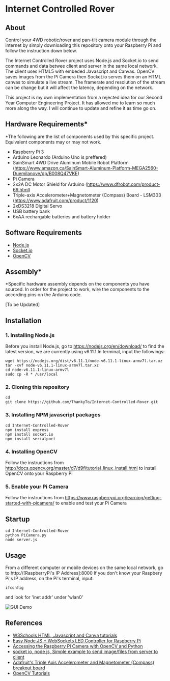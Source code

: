# Internet Controlled Rover

## About
Control your 4WD robotic/rover and pan-tilt camera module through the internet by simply downloading this repository onto your Raspberry Pi and follow the instruction down below. 

The Internet Controlled Rover project uses Node.js and Socket.io to send commands and data betwee client and server in the same local network. The client uses HTML5 with embeded Javascript and Canvas. OpenCV saves images from the Pi Camera then Socket.io serves them on an HTML canvas to simulate a live stream. The framerate and resolution of the stream can be change but it will affect the latency, depending on the network. 

This project is my own implementation from a rejected idea for our Second Year Computer Engineering Project. It has allowed me to learn so much more along the way. I will continue to update and refine it as time go on.

## Hardware Requirements*
*The following are the list of components used by this specific project. Equivalent components may or may not work. 
- Raspberry Pi 3
- Arduino Leonardo (Arduino Uno is preffered)
- SainSmart 4WD Drive Aluminum Mobile Robot Platform (https://www.amazon.ca/SainSmart-Aluminum-Platform-MEGA2560-Duemilanove/dp/B008Q47VKE)
- Pi Camera
- 2x2A DC Motor Shield for Arduino (https://www.dfrobot.com/product-69.html)
- Triple-axis Accelerometer+Magnetometer (Compass) Board - LSM303 (https://www.adafruit.com/product/1120)
- 2xDS3218 Digital Servo
- USB battery bank
- 6xAA rechargable batteries and battery holder

## Software Requirements
- [Node.js](https://nodejs.org/)
- [Socket.io](https://socket.io/)
- [OpenCV](http://opencv.org/)

## Assembly*
*Specific hardware assembly depends on the components you have sourced. In order for the project to work, wire the components to the according pins on the Arduino code.

[To be Updated]

## Installation
### 1. Installing Node.js
Before you install Node.js, go to https://nodejs.org/en/download/ to find the latest version, we are currently using v6.11.1
In terminal, input the followings:
```
wget https://nodejs.org/dist/v6.11.1/node-v6.11.1-linux-armv7l.tar.xz
tar -xvf node-v6.11.1-linux-armv7l.tar.xz
cd node-v6.11.1-linux-armv7l
sudo cp -R * /usr/local
```
### 2. Cloning this repository
```
cd
git clone https://github.com/ThankyTo/Internet-Controlled-Rover.git
```

### 3. Installing NPM javascript packages
```
cd Internet-Controlled-Rover
npm install express
npm install socket.io
npm install serialport
```
### 4. Installing OpenCV
Follow the instructions from http://docs.opencv.org/master/d7/d9f/tutorial_linux_install.html to install OpenCV onto your Raspberry Pi

### 5. Enable your Pi Camera
Follow the instructions from https://www.raspberrypi.org/learning/getting-started-with-picamera/ to enable and test your Pi Camera

## Startup 
```
cd Internet-Controlled-Rover
python PiCamera.py
node server.js
```

## Usage 
From a different computer or mobile devices on the same local network, go to http://[RaspberryPi's IP Address]:8000 
If you don't know your Raspbery Pi's IP address, on the Pi's terminal, input:
```
ifconfig
```
and look for 'inet addr' under 'wlan0'

![GUI Demo](https://raw.githubusercontent.com/ThankyTo/Internet-Controlled-Rover/master/GUI.png)

## References
- [W3Schools HTML, Javascript and Canva tutorials](https://www.w3schools.com/)
- [Easy Node.JS + WebSockets LED Controller for Raspberry Pi](http://www.instructables.com/id/Easy-NodeJS-WebSockets-LED-Controller-for-Raspberr/)
- [Accessing the Raspberry Pi Camera with OpenCV and Python](http://www.pyimagesearch.com/2015/03/30/accessing-the-raspberry-pi-camera-with-opencv-and-python/)
- [socket io, node js, Simple example to send image/files from server to client](https://stackoverflow.com/questions/26331787/socket-io-node-js-simple-example-to-send-image-files-from-server-to-client)
- [Adafruit's Triple Axis Accelerometer and Magnetometer (Compass) breakout board](https://learn.adafruit.com/lsm303-accelerometer-slash-compass-breakout)
- [OpenCV Tutorials](http://docs.opencv.org/master/d9/df8/tutorial_root.html)
